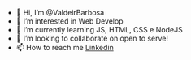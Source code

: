 - 👋 Hi, I’m @ValdeirBarbosa
- 👀 I’m interested in Web Develop
- 🌱 I’m currently learning JS, HTML, CSS e NodeJS
- 💞️ I’m looking to collaborate on open to serve!
- 📫 How to reach me <a href="https://www.linkedin.com/in/valdeir-a-barbosa/">Linkedin</a>

<!---
ValdeirBarbosa/ValdeirBarbosa is a ✨ special ✨ repository because its `README.md` (this file) appears on your GitHub profile.
You can click the Preview link to take a look at your changes.
--->
